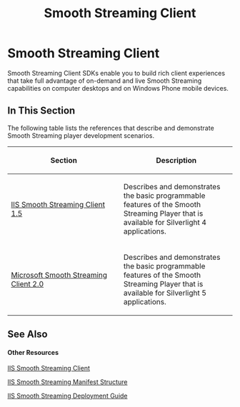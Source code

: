 ﻿---
title: Smooth Streaming Client
TOCTitle: Smooth Streaming Client
ms:assetid: 7d431a89-c44b-4ffa-82ec-00049ba9fd4c
ms:mtpsurl: https://msdn.microsoft.com/en-us/library/Hh943091(v=VS.90)
ms:contentKeyID: 46305586
ms.date: 06/01/2012
mtps_version: v=VS.90
---

# Smooth Streaming Client

Smooth Streaming Client SDKs enable you to build rich client experiences that take full advantage of on-demand and live Smooth Streaming capabilities on computer desktops and on Windows Phone mobile devices.

## In This Section

The following table lists the references that describe and demonstrate Smooth Streaming player development scenarios.

<table>
<colgroup>
<col style="width: 50%" />
<col style="width: 50%" />
</colgroup>
<thead>
<tr class="header">
<th><p>Section</p></th>
<th><p>Description</p></th>
</tr>
</thead>
<tbody>
<tr class="odd">
<td><p><a href="microsoft-smooth-streaming-client-2-0.md">IIS Smooth Streaming Client 1.5</a></p></td>
<td><p>Describes and demonstrates the basic programmable features of the Smooth Streaming Player that is available for Silverlight 4 applications.</p></td>
</tr>
<tr class="even">
<td><p><a href="http://go.microsoft.com/fwlink/?linkid=247635">Microsoft Smooth Streaming Client 2.0</a></p></td>
<td><p>Describes and demonstrates the basic programmable features of the Smooth Streaming Player that is available for Silverlight 5 applications.</p></td>
</tr>
</tbody>
</table>


## See Also

#### Other Resources

[IIS Smooth Streaming Client](http://go.microsoft.com/fwlink/?linkid=247904)

[IIS Smooth Streaming Manifest Structure](http://go.microsoft.com/fwlink/?linkid=247633)

[IIS Smooth Streaming Deployment Guide](http://go.microsoft.com/fwlink/?linkid=181836)

